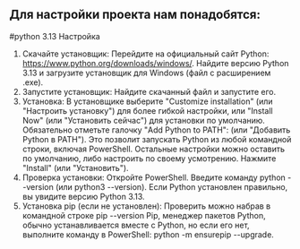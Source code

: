 ## Для настройки проекта нам понадобятся: 

#python 3.13
Настройка
1. Скачайте установщик:
Перейдите на официальный сайт Python: https://www.python.org/downloads/windows/. 
Найдите версию Python 3.13 и загрузите установщик для Windows (файл с расширением .exe). 
2. Запустите установщик:
Найдите скачанный файл и запустите его. 
3. Установка:
В установщике выберите "Customize installation" (или "Настроить установку") для более гибкой настройки, или "Install Now" (или "Установить сейчас") для установки по умолчанию. 
Обязательно отметьте галочку "Add Python to PATH": (или "Добавить Python в PATH"). Это позволит запускать Python из любой командной строки, включая PowerShell. 
Остальные настройки можно оставить по умолчанию, либо настроить по своему усмотрению. 
Нажмите "Install" (или "Установить"). 
4. Проверка установки:
Откройте PowerShell. 
Введите команду python --version (или python3 --version). 
Если Python установлен правильно, вы увидите версию Python 3.13. 
5. Установка pip (если не установлен):
Проверить можно набрав в командной строке pip --version
Pip, менеджер пакетов Python, обычно устанавливается вместе с Python, но если его нет, выполните команду в PowerShell: python -m ensurepip --upgrade.

